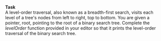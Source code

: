 **Task**	<br>
A level-order traversal, also known as a breadth-first search, visits each level of a tree's nodes from left to right, top to bottom. You are given a pointer, root, pointing to the root of a binary search tree. Complete the *levelOrder* function provided in your editor so that it prints the level-order traversal of the binary search tree.
